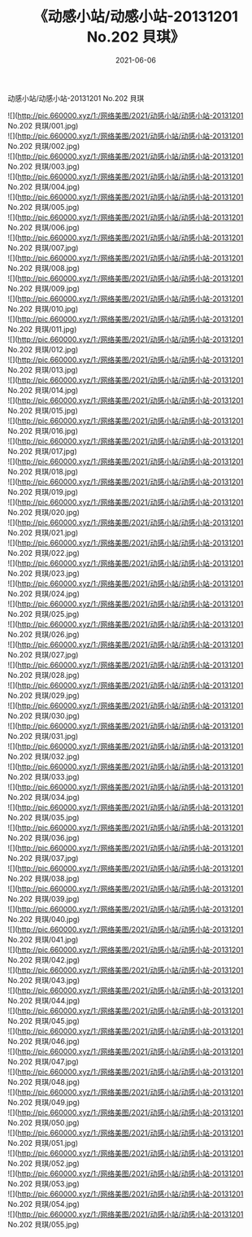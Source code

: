 ﻿---
layout: post
title:  《动感小站/动感小站-20131201 No.202 貝琪》
date:   2021-06-06
img: http://pic.660000.xyz/1:/网络美图/2021/动感小站/动感小站-20131201 No.202 貝琪/000.jpg
categories: [美女, 清纯, 唯美]
---

动感小站/动感小站-20131201 No.202 貝琪

 ![](http://pic.660000.xyz/1:/网络美图/2021/动感小站/动感小站-20131201 No.202 貝琪/001.jpg) <br>![](http://pic.660000.xyz/1:/网络美图/2021/动感小站/动感小站-20131201 No.202 貝琪/002.jpg) <br>![](http://pic.660000.xyz/1:/网络美图/2021/动感小站/动感小站-20131201 No.202 貝琪/003.jpg) <br>![](http://pic.660000.xyz/1:/网络美图/2021/动感小站/动感小站-20131201 No.202 貝琪/004.jpg) <br>![](http://pic.660000.xyz/1:/网络美图/2021/动感小站/动感小站-20131201 No.202 貝琪/005.jpg) <br>![](http://pic.660000.xyz/1:/网络美图/2021/动感小站/动感小站-20131201 No.202 貝琪/006.jpg) <br>![](http://pic.660000.xyz/1:/网络美图/2021/动感小站/动感小站-20131201 No.202 貝琪/007.jpg) <br>![](http://pic.660000.xyz/1:/网络美图/2021/动感小站/动感小站-20131201 No.202 貝琪/008.jpg) <br>![](http://pic.660000.xyz/1:/网络美图/2021/动感小站/动感小站-20131201 No.202 貝琪/009.jpg) <br>![](http://pic.660000.xyz/1:/网络美图/2021/动感小站/动感小站-20131201 No.202 貝琪/010.jpg) <br>![](http://pic.660000.xyz/1:/网络美图/2021/动感小站/动感小站-20131201 No.202 貝琪/011.jpg) <br>![](http://pic.660000.xyz/1:/网络美图/2021/动感小站/动感小站-20131201 No.202 貝琪/012.jpg) <br>![](http://pic.660000.xyz/1:/网络美图/2021/动感小站/动感小站-20131201 No.202 貝琪/013.jpg) <br>![](http://pic.660000.xyz/1:/网络美图/2021/动感小站/动感小站-20131201 No.202 貝琪/014.jpg) <br>![](http://pic.660000.xyz/1:/网络美图/2021/动感小站/动感小站-20131201 No.202 貝琪/015.jpg) <br>![](http://pic.660000.xyz/1:/网络美图/2021/动感小站/动感小站-20131201 No.202 貝琪/016.jpg) <br>![](http://pic.660000.xyz/1:/网络美图/2021/动感小站/动感小站-20131201 No.202 貝琪/017.jpg) <br>![](http://pic.660000.xyz/1:/网络美图/2021/动感小站/动感小站-20131201 No.202 貝琪/018.jpg) <br>![](http://pic.660000.xyz/1:/网络美图/2021/动感小站/动感小站-20131201 No.202 貝琪/019.jpg) <br>![](http://pic.660000.xyz/1:/网络美图/2021/动感小站/动感小站-20131201 No.202 貝琪/020.jpg) <br>![](http://pic.660000.xyz/1:/网络美图/2021/动感小站/动感小站-20131201 No.202 貝琪/021.jpg) <br>![](http://pic.660000.xyz/1:/网络美图/2021/动感小站/动感小站-20131201 No.202 貝琪/022.jpg) <br>![](http://pic.660000.xyz/1:/网络美图/2021/动感小站/动感小站-20131201 No.202 貝琪/023.jpg) <br>![](http://pic.660000.xyz/1:/网络美图/2021/动感小站/动感小站-20131201 No.202 貝琪/024.jpg) <br>![](http://pic.660000.xyz/1:/网络美图/2021/动感小站/动感小站-20131201 No.202 貝琪/025.jpg) <br>![](http://pic.660000.xyz/1:/网络美图/2021/动感小站/动感小站-20131201 No.202 貝琪/026.jpg) <br>![](http://pic.660000.xyz/1:/网络美图/2021/动感小站/动感小站-20131201 No.202 貝琪/027.jpg) <br>![](http://pic.660000.xyz/1:/网络美图/2021/动感小站/动感小站-20131201 No.202 貝琪/028.jpg) <br>![](http://pic.660000.xyz/1:/网络美图/2021/动感小站/动感小站-20131201 No.202 貝琪/029.jpg) <br>![](http://pic.660000.xyz/1:/网络美图/2021/动感小站/动感小站-20131201 No.202 貝琪/030.jpg) <br>![](http://pic.660000.xyz/1:/网络美图/2021/动感小站/动感小站-20131201 No.202 貝琪/031.jpg) <br>![](http://pic.660000.xyz/1:/网络美图/2021/动感小站/动感小站-20131201 No.202 貝琪/032.jpg) <br>![](http://pic.660000.xyz/1:/网络美图/2021/动感小站/动感小站-20131201 No.202 貝琪/033.jpg) <br>![](http://pic.660000.xyz/1:/网络美图/2021/动感小站/动感小站-20131201 No.202 貝琪/034.jpg) <br>![](http://pic.660000.xyz/1:/网络美图/2021/动感小站/动感小站-20131201 No.202 貝琪/035.jpg) <br>![](http://pic.660000.xyz/1:/网络美图/2021/动感小站/动感小站-20131201 No.202 貝琪/036.jpg) <br>![](http://pic.660000.xyz/1:/网络美图/2021/动感小站/动感小站-20131201 No.202 貝琪/037.jpg) <br>![](http://pic.660000.xyz/1:/网络美图/2021/动感小站/动感小站-20131201 No.202 貝琪/038.jpg) <br>![](http://pic.660000.xyz/1:/网络美图/2021/动感小站/动感小站-20131201 No.202 貝琪/039.jpg) <br>![](http://pic.660000.xyz/1:/网络美图/2021/动感小站/动感小站-20131201 No.202 貝琪/040.jpg) <br>![](http://pic.660000.xyz/1:/网络美图/2021/动感小站/动感小站-20131201 No.202 貝琪/041.jpg) <br>![](http://pic.660000.xyz/1:/网络美图/2021/动感小站/动感小站-20131201 No.202 貝琪/042.jpg) <br>![](http://pic.660000.xyz/1:/网络美图/2021/动感小站/动感小站-20131201 No.202 貝琪/043.jpg) <br>![](http://pic.660000.xyz/1:/网络美图/2021/动感小站/动感小站-20131201 No.202 貝琪/044.jpg) <br>![](http://pic.660000.xyz/1:/网络美图/2021/动感小站/动感小站-20131201 No.202 貝琪/045.jpg) <br>![](http://pic.660000.xyz/1:/网络美图/2021/动感小站/动感小站-20131201 No.202 貝琪/046.jpg) <br>![](http://pic.660000.xyz/1:/网络美图/2021/动感小站/动感小站-20131201 No.202 貝琪/047.jpg) <br>![](http://pic.660000.xyz/1:/网络美图/2021/动感小站/动感小站-20131201 No.202 貝琪/048.jpg) <br>![](http://pic.660000.xyz/1:/网络美图/2021/动感小站/动感小站-20131201 No.202 貝琪/049.jpg) <br>![](http://pic.660000.xyz/1:/网络美图/2021/动感小站/动感小站-20131201 No.202 貝琪/050.jpg) <br>![](http://pic.660000.xyz/1:/网络美图/2021/动感小站/动感小站-20131201 No.202 貝琪/051.jpg) <br>![](http://pic.660000.xyz/1:/网络美图/2021/动感小站/动感小站-20131201 No.202 貝琪/052.jpg) <br>![](http://pic.660000.xyz/1:/网络美图/2021/动感小站/动感小站-20131201 No.202 貝琪/053.jpg) <br>![](http://pic.660000.xyz/1:/网络美图/2021/动感小站/动感小站-20131201 No.202 貝琪/054.jpg) <br>![](http://pic.660000.xyz/1:/网络美图/2021/动感小站/动感小站-20131201 No.202 貝琪/055.jpg) <br>
